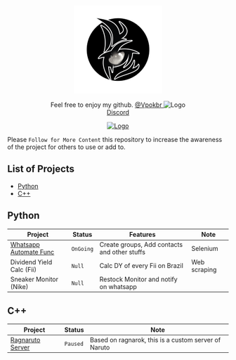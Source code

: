 <p align="center">
  <a href="https://github.com/eluvju">
    <img src="Imagens/4.png" alt="Logo" width="auto" height="200">
  </a>

  <p align="center">
    Feel free to enjoy my github. <a href="https://www.instagram.com/vpokbr/">@Vpokbr </a></figcaption><img src="https://user-images.githubusercontent.com/98386091/156110757-5c99e25c-babd-44f3-8def-351be212305e.png" alt="Logo" width="auto" height="15">
    <br />
    <a href="https://discord.gg/r6WMs3M4">Discord</a>
  </p>

  <p align="center">
    <a href="https://www.paypal.com/donate?hosted_button_id=NUKBUYL6FHNVU">
    <img src="https://www.paypalobjects.com/en_US/i/btn/btn_donateCC_LG.gif" alt="Logo" width="auto" height="50" >
  </a>
  </p> 

Please ```Follow for More Content``` this repository to increase the awareness of the project for others to use or add to.

## List of Projects
* [Python](#python)
* [C++](#c++)


## Python 

Project | Status | Features | Note
------|------|------|------
<a href="https://github.com/eluvju/Whatsapp">Whatsapp Automate Func </a> | ```OnGoing``` | Create groups, Add contacts and other stuffs | Selenium
Dividend Yield Calc (Fii) | ```Null``` | Calc DY of every Fii on Brazil | Web scraping
Sneaker Monitor (Nike) | ```Null``` | Restock Monitor and notify on whatsapp |

## C++ 

Project | Status | Note
------|------|------
<a href="https://github.com/eluvju/dattebayo">Ragnaruto Server </a> | ```Paused``` | Based on ragnarok, this is a custom server of Naruto



